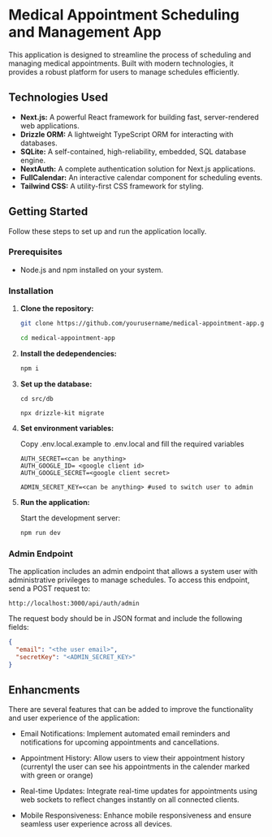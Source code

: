 # Medical Appointment Scheduling and Management App

This application is designed to streamline the process of scheduling and managing medical appointments. Built with modern technologies, it provides a robust platform for users to manage schedules efficiently.

## Technologies Used

- **Next.js:** A powerful React framework for building fast, server-rendered web applications.
- **Drizzle ORM:** A lightweight TypeScript ORM for interacting with databases.
- **SQLite:** A self-contained, high-reliability, embedded, SQL database engine.
- **NextAuth:** A complete authentication solution for Next.js applications.
- **FullCalendar:** An interactive calendar component for scheduling events.
- **Tailwind CSS:** A utility-first CSS framework for styling.

## Getting Started

Follow these steps to set up and run the application locally.

### Prerequisites

- Node.js and npm installed on your system.

### Installation

1. **Clone the repository:**

   ```bash
   git clone https://github.com/yourusername/medical-appointment-app.git

   cd medical-appointment-app
   ```

2. **Install the dedependencies:**
   ```bash
   npm i
   ```
3. **Set up the database:**

   ```
   cd src/db

   npx drizzle-kit migrate
   ```

4. **Set environment variables:**

   Copy .env.local.example to .env.local and fill the required variables

   ```
   AUTH_SECRET=<can be anything>
   AUTH_GOOGLE_ID= <google client id>
   AUTH_GOOGLE_SECRET=<google client secret>

   ADMIN_SECRET_KEY=<can be anything> #used to switch user to admin
   ```

5. **Run the application:**

   Start the development server:

   ```bash
   npm run dev
   ```

### Admin Endpoint
The application includes an admin endpoint that allows a system user with administrative privileges to manage schedules. To access this endpoint, send a POST request to: 
```
http://localhost:3000/api/auth/admin
```

The request body should be in JSON format and include the following fields:

```JSON
{
  "email": "<the user email>",
  "secretKey": "<ADMIN_SECRET_KEY>"
}
```

## Enhancments

There are several features that can be added to improve the functionality and user experience of the application:

- Email Notifications: Implement automated email reminders and notifications for upcoming appointments and cancellations.

- Appointment History: Allow users to view their appointment history (currentyl the user can see his appointments in the calender marked with green or orange)

- Real-time Updates: Integrate real-time updates for appointments using web sockets to reflect changes instantly on all connected clients.

- Mobile Responsiveness: Enhance mobile responsiveness and ensure seamless user experience across all devices.

